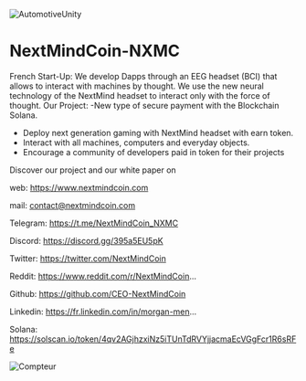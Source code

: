 ![AutomotiveUnity](https://user-images.githubusercontent.com/90076140/136476473-254dd9ed-bd10-4175-9984-7f70ff4f9ea5.png)
# NextMindCoin-NXMC
French Start-Up: We develop Dapps through an EEG headset (BCI) that allows to interact with machines by thought. We use the new neural technology of the NextMind headset to interact only with the force of thought.
Our Project: 
-New type of secure payment with the Blockchain Solana.
- Deploy next generation gaming with NextMind headset with earn token.
- Interact with all machines, computers and everyday objects.
- Encourage a community of developers paid in token for their projects

Discover our project and our white paper on 

web:  https://www.nextmindcoin.com

mail: contact@nextmindcoin.com

Telegram: https://t.me/NextMindCoin_NXMC

Discord: https://discord.gg/395a5EU5pK

Twitter: https://twitter.com/NextMindCoin

Reddit: https://www.reddit.com/r/NextMindCoin...

Github: https://github.com/CEO-NextMindCoin

Linkedin: https://fr.linkedin.com/in/morgan-men...

Solana: https://solscan.io/token/4qv2AGjhzxiNz5iTUnTdRVYjjacmaEcVGgFcr1R6sRFe

![Compteur](https://user-images.githubusercontent.com/90076140/136476930-ab6fb5d4-bce3-403b-91d5-45c18a066faa.png)
